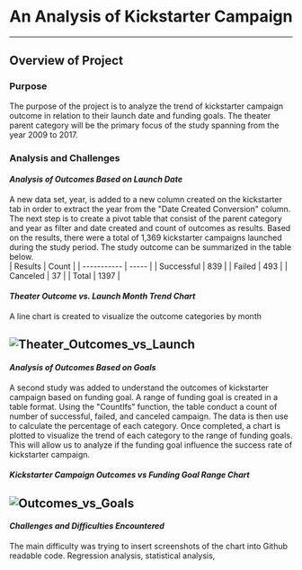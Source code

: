 # An Analysis of Kickstarter Campaign
---
## **Overview of Project**
### Purpose
The purpose of the project is to analyze the trend of kickstarter campaign outcome in relation to their launch date and funding goals. The theater parent category will be the primary focus of the study spanning from the year 2009 to 2017.
### Analysis and Challenges
#### *Analysis of Outcomes Based on Launch Date*
A new data set, year, is added to a new column created on the kickstarter tab in order to extract the year from the "Date Created Conversion" column. The next step is to create a pivot table that consist of the parent category and year as filter and date created and count of outcomes as results. Based on the results, there were a total of 1,369 kickstarter campaigns launched during the study period. The study outcome can be summarized in the table below.  
|   Results   | Count |
| ----------- | ----- | 
| Successful  |  839  |
| Failed      |  493  |
| Canceled    |  37   |
| Total       | 1397  |
#### *Theater Outcome vs. Launch Month Trend Chart*
A line chart is created to visualize the outcome categories by month

![Theater_Outcomes_vs_Launch](https://user-images.githubusercontent.com/70525492/92652912-375b0080-f2b3-11ea-952a-5901e397599f.png)
---
#### *Analysis of Outcomes Based on Goals*
A second study was added to understand the outcomes of kickstarter campaign based on funding goal. A range of funding goal is created in a table format. Using the "CountIfs" function, the table conduct a count of number of successful, failed, and canceled campaign. The data is then use to calculate the percentage of each category. Once completed, a chart is plotted to visualize the trend of each category to the range of funding goals. This will allow us to analyze if the funding goal influence the success rate of kickstarter campaign. 
#### *Kickstarter Campaign Outcomes vs Funding Goal Range Chart*
![Outcomes_vs_Goals](https://user-images.githubusercontent.com/70525492/92654413-65414480-f2b5-11ea-9e41-f915b27e588d.png)
---
#### *Challenges and Difficulties Encountered*
The main difficulty was trying to insert screenshots of the chart into Github readable code. Regression analysis, statistical analysis, 
